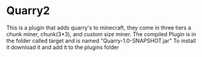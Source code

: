 # Quarry2
This is a plugin that adds quarry's to minecraft, they come in three tiers a chunk miner, chunk(3*3), and custom size miner.
The compiled Plugin is in the folder called target and is named "Quarry-1.0-SNAPSHOT.jar"
To install it download it and add it to the plugins folder
